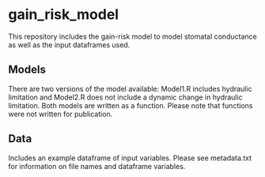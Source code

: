 # gain_risk_model

This repository includes the gain-risk model to model stomatal conductance as well as the input dataframes used.

## Models

There are two versions of the model available: Model1.R includes hydraulic limitation and Model2.R does not include a dynamic change in hydraulic limitation. 
Both models are written as a function. Please note that functions were not written for publication.

## Data 

Includes an example dataframe of input variables. Please see metadata.txt for information on file names and dataframe variables. 
